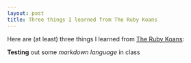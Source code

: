 ```yaml
---
layout: post
title: Three things I learned from The Ruby Koans
---
```




Here are (at least) three things I learned from [The Ruby Koans](http://rubykoans.com/):

**Testing** out some _markdown language_ in class
